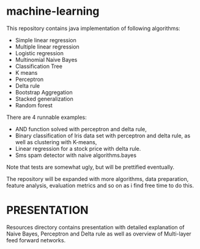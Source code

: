 # machine-learning
This repository contains java implementation of following algorithms:
  - Simple linear regression
  - Multiple linear regression
  - Logistic regression
  - Multinomial Naive Bayes
  - Classification Tree
  - K means
  - Perceptron 
  - Delta rule
  - Bootstrap Aggregation
  - Stacked generalization
  - Random forest
  
There are 4 runnable examples:
  - AND function solved with perceptron and delta rule,
  - Binary classification of Iris data set with perceptron and delta rule, as well as clustering with K-means,
  - Linear regression for a stock price with delta rule.
  - Sms spam detector with naive algorithms.bayes
  
Note that tests are somewhat ugly, but will be prettified eventually.
  
The repository will be expanded with more algorithms, data preparation, feature analysis, evaluation metrics and so on as i find free time to do this.

# PRESENTATION
Resources directory contains presentation with detailed explanation of Naive Bayes, Perceptron and Delta rule as well as overview of Multi-layer feed forward networks.
